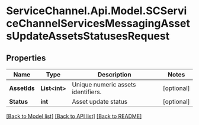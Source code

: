 # ServiceChannel.Api.Model.SCServiceChannelServicesMessagingAssetsUpdateAssetsStatusesRequest

## Properties

Name | Type | Description | Notes
------------ | ------------- | ------------- | -------------
**AssetIds** | **List&lt;int&gt;** | Unique numeric assets identifiers. | [optional] 
**Status** | **int** | Asset update status | [optional] 

[[Back to Model list]](../README.md#documentation-for-models) [[Back to API list]](../README.md#documentation-for-api-endpoints) [[Back to README]](../README.md)

